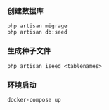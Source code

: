 
### 创建数据库
```
php artisan migrage
php artisan db:seed
```
### 生成种子文件
```
php artisan iseed <tablenames>
```


### 环境启动
```
docker-compose up
```
